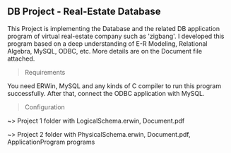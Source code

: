 DB Project - Real-Estate Database
-

This Project is implementing the Database and the related DB application program of virtual real-estate company such as 'zigbang'. I developed this program based on a deep understanding of E-R Modeling, Relational Algebra, MySQL, ODBC, etc. More details are on the Document file attached.


> Requirements

You need ERWin, MySQL and any kinds of C compiler to run this program successfully. After that, connect the ODBC application with MySQL.


> Configuration

~> Project 1 folder with LogicalSchema.erwin, Document.pdf

~> Project 2 folder with PhysicalSchema.erwin, Document.pdf, ApplicationProgram programs
